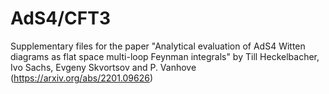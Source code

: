 # AdS4/CFT3

Supplementary files for the paper "Analytical evaluation of AdS4 Witten diagrams as flat space multi-loop Feynman integrals" by
Till Heckelbacher, Ivo Sachs, Evgeny Skvortsov and P. Vanhove (https://arxiv.org/abs/2201.09626)
